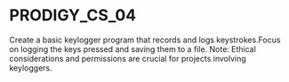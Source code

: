 # PRODIGY_CS_04
Create a basic keylogger program that records and logs keystrokes.Focus on logging the keys pressed and saving them to a file. 
Note: Ethical considerations and permissions are crucial for projects involving keyloggers.
